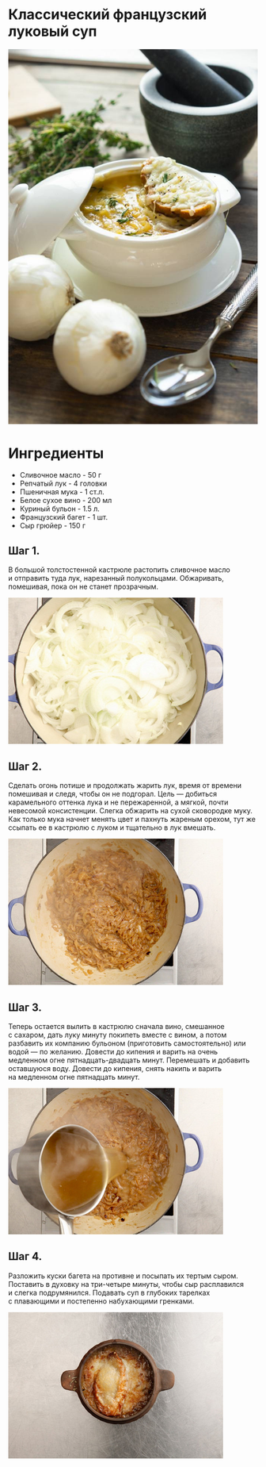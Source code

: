 # Классический французский луковый суп

![image](img/DSC08311.jpg)

# Ингредиенты

- Сливочное масло - 50 г
- Репчатый лук - 4 головки
- Пшеничная мука - 1 ст.л.
- Белое сухое вино - 200 мл
- Куриный бульон - 1.5 л.
- Французский багет - 1 шт.
- Сыр грюйер - 150 г

## Шаг 1.

В большой толстостенной кастрюле растопить сливочное масло и отправить туда лук, нарезанный полукольцами. Обжаривать, помешивая, пока он не станет прозрачным.

![image](img/p_O.jpg)

## Шаг 2.

Сделать огонь потише и продолжать жарить лук, время от времени помешивая и следя, чтобы он не подгорал. Цель — добиться карамельного оттенка лука и не пережаренной, а мягкой, почти невесомой консистенции. Слегка обжарить на сухой сковородке муку. Как только мука начнет менять цвет и пахнуть жареным орехом, тут же ссыпать ее в кастрюлю с луком и тщательно в лук вмешать.

![image](img/p_O1.jpg)

## Шаг 3.

Теперь остается вылить в кастрюлю сначала вино, смешанное с сахаром, дать луку минуту покипеть вместе с вином, а потом разбавить их компанию бульоном (приготовить самостоятельно) или водой — по желанию. Довести до кипения и варить на очень медленном огне пятнадцать-двадцать минут. Перемешать и добавить оставшуюся воду. Довести до кипения, снять накипь и варить на медленном огне пятнадцать минут.

![image](img/p_O2.jpg)

## Шаг 4.
Разложить куски багета на противне и посыпать их тертым сыром. Поставить в духовку на три-четыре минуты, чтобы сыр расплавился и слегка подрумянился. Подавать суп в глубоких тарелках с плавающими и постепенно набухающими гренками.

![image](img/p_O3.jpg)